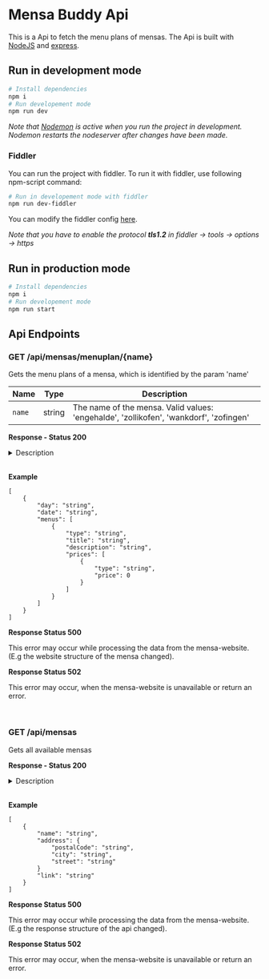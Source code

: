# Mensa Buddy Api

This is a Api to fetch the menu plans of mensas. The Api is built with [NodeJS](https://nodejs.org/) and [express](https://github.com/expressjs/express).

## Run in development mode

```bash
# Install dependencies
npm i
# Run developement mode
npm run dev
```

*Note that [Nodemon](https://www.npmjs.com/package/nodemon) is active when you run the project in development. Nodemon restarts the nodeserver after changes have been made.*

### Fiddler

You can run the project with fiddler. To run it with fiddler, use following npm-script command:

```bash
# Run in developement mode with fiddler
npm run dev-fiddler
```

You can modify the fiddler config [here](src/config/fiddler-config.js). 

*Note that you have to enable the protocol **tls1.2** in fiddler -> tools -> options -> https*


## Run in production mode
```bash
# Install dependencies
npm i
# Run developement mode
npm run start
```

## Api Endpoints

### GET /api/mensas/menuplan/{name}

Gets the menu plans of a mensa, which is identified by the param 'name'

|Name |Type  | Description|
--- | --- | --- |
| `name` | string | The name of the mensa. Valid values: 'engehalde', 'zollikofen', 'wankdorf', 'zofingen' |

**Response - Status 200**

<details>
<summary>Description</summary>

- `body`: An array with objects
    - `day`: Abrevation of the day e.g friday -> FR
    - `date`: Date in the format DD.MM. e.g 20.07
    - `menus`: An array with the menu-objects
        - `type`: The type of the menu e.g 'Postino' or 'Green'
        - `title`: -
        - `description`: -
        - `prices`: An array with the prices of the menu
            - `type`:  Contains one of the values 'EXT', 'INT' or 'CHF' (When INT price and EXT price are the same) 
            - `value`: The price in CHF

</details>
</br>

  **Example**

```
[
    {
        "day": "string",
        "date": "string",
        "menus": [
            {
                "type": "string",
                "title": "string",
                "description": "string",
                "prices": [
                    {
                        "type": "string",
                        "price": 0
                    }
                ]
            }
        ]
    }
]
```

**Response Status 500**

This error may occur while processing the data from the mensa-website. (E.g the website structure of the mensa changed).

**Response Status 502**

This error may occur, when the mensa-website is unavailable or return an error.

</br>

### GET /api/mensas

Gets all available mensas

**Response - Status 200**

<details>
<summary>Description</summary>

- `body`: An array with objects
    - `name`: The name of the mensa. E.g "Restaurant bits&beiz"
    - `address`: A object of the address of the mensa (can have empty attributes)
        - `postalCode`: The postal-code of the address
        - `city`: The city name of the address
        - `street`: The street of the address (with houses number)
    - `link`: The link of the website (can be a empty string)

</details>
</br>

  **Example**

```
[
    {
        "name": "string",
        "address": {
            "postalCode": "string",
            "city": "string",
            "street": "string"
        }
        "link": "string"
    }
]
```

**Response Status 500**

This error may occur while processing the data from the mensa-website. (E.g the response structure of the api changed).

**Response Status 502**

This error may occur, when the mensa-website is unavailable or return an error.
